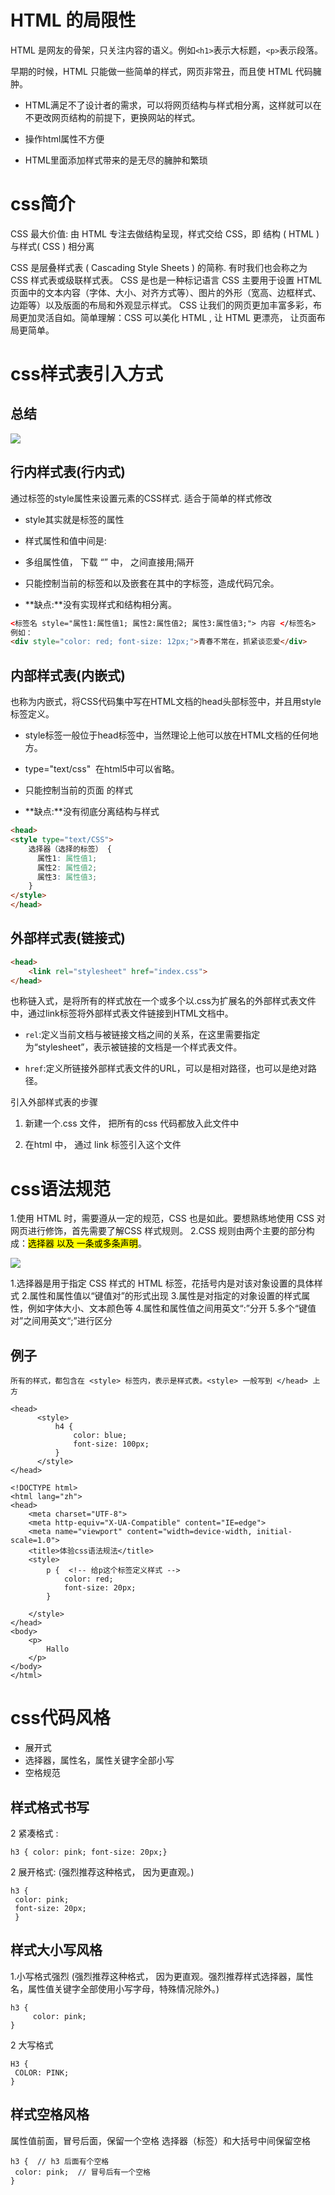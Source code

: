 # HTML 的局限性

HTML 是网友的骨架，只关注内容的语义。例如`<h1>`表示大标题，`<p>`表示段落。

早期的时候，HTML 只能做一些简单的样式，网页非常丑，而且使 HTML 代码臃肿。

- HTML满足不了设计者的需求，可以将网页结构与样式相分离，这样就可以在不更改网页结构的前提下，更换网站的样式。

- 操作html属性不方便

- HTML里面添加样式带来的是无尽的臃肿和繁琐

# css简介

CSS 最大价值: 由 HTML 专注去做结构呈现，样式交给 CSS，即 结构 ( HTML ) 与样式( CSS ) 相分离

 CSS 是层叠样式表 ( Cascading Style Sheets ) 的简称.
 有时我们也会称之为 CSS 样式表或级联样式表。
 CSS 是也是一种标记语言
 CSS 主要用于设置 HTML 页面中的文本内容（字体、大小、对齐方式等）、图片的外形（宽高、边框样式、边距等）以及版面的布局和外观显示样式。
 CSS 让我们的网页更加丰富多彩，布局更加灵活自如。简单理解：CSS 可以美化 HTML , 让 HTML 更漂亮， 让页面布局更简单。

# css样式表引入方式

## 总结

![](.\image\Chapter1_Css简介_002_css引入方式.png)

## 行内样式表(行内式)

通过标签的style属性来设置元素的CSS样式. 适合于简单的样式修改

- style其实就是标签的属性

- 样式属性和值中间是:

- 多组属性值， 下载 “” 中， 之间直接用;隔开

- 只能控制当前的标签和以及嵌套在其中的字标签，造成代码冗余。

- **缺点:**没有实现样式和结构相分离。

```html
<标签名 style="属性1:属性值1; 属性2:属性值2; 属性3:属性值3;"> 内容 </标签名>
例如：
<div style="color: red; font-size: 12px;">青春不常在，抓紧谈恋爱</div>
```

## 内部样式表(内嵌式)

也称为内嵌式，将CSS代码集中写在HTML文档的head头部标签中，并且用style标签定义。

- style标签一般位于head标签中，当然理论上他可以放在HTML文档的任何地方。

- type="text/css"  在html5中可以省略。

- 只能控制当前的页面 的样式 

- **缺点:**没有彻底分离结构与样式

```html
<head>
<style type="text/CSS">
    选择器（选择的标签） { 
      属性1: 属性值1;
      属性2: 属性值2; 
      属性3: 属性值3;
    }
</style>
</head>
```

## 外部样式表(链接式)

```html
<head>
    <link rel="stylesheet" href="index.css">
</head>


```

  也称链入式，是将所有的样式放在一个或多个以.css为扩展名的外部样式表文件中，通过link标签将外部样式表文件链接到HTML文档中。

- `rel`:定义当前文档与被链接文档之间的关系，在这里需要指定为“stylesheet”，表示被链接的文档是一个样式表文件。

- `href`:定义所链接外部样式表文件的URL，可以是相对路径，也可以是绝对路径。

引入外部样式表的步骤

1. 新建一个.css 文件， 把所有的css 代码都放入此文件中

2. 在html 中， 通过 link 标签引入这个文件

# css语法规范

1.使用 HTML 时，需要遵从一定的规范，CSS 也是如此。要想熟练地使用 CSS 对网页进行修饰，首先需要了解CSS 样式规则。
2.CSS 规则由两个主要的部分构成：<mark>选择器 以及 一条或多条声明</mark>。

![](./image/Chapter1_Css简介_001_css属性规则.png)

 1.选择器是用于指定 CSS 样式的 HTML 标签，花括号内是对该对象设置的具体样式
 2.属性和属性值以“键值对”的形式出现
 3.属性是对指定的对象设置的样式属性，例如字体大小、文本颜色等
 4.属性和属性值之间用英文“:”分开
 5.多个“键值对”之间用英文“;”进行区分

## 例子

    所有的样式，都包含在 <style> 标签内，表示是样式表。<style> 一般写到 </head> 上方

```cshtml
<head>
      <style>
          h4 {
              color: blue;
              font-size: 100px;
          }
      </style>
</head>
```

```cshtml
<!DOCTYPE html>
<html lang="zh">
<head>
    <meta charset="UTF-8">
    <meta http-equiv="X-UA-Compatible" content="IE=edge">
    <meta name="viewport" content="width=device-width, initial-scale=1.0">
    <title>体验css语法规法</title>
    <style>
        p {  <!-- 给p这个标签定义样式 -->
            color: red;
            font-size: 20px;
        }

    </style>
</head>
<body>
    <p>
        Hallo
    </p>
</body>
</html>
```

# css代码风格

- 展开式
- 选择器，属性名，属性关键字全部小写
- 空格规范

## 样式格式书写

2 紧凑格式  : 

```
h3 { color: pink; font-size: 20px;}
```

2 展开格式:  (强烈推荐这种格式， 因为更直观。)

```
h3 {
 color: pink;
 font-size: 20px;  
 }
```

## 样式大小写风格

1.小写格式强烈 (强烈推荐这种格式， 因为更直观。强烈推荐样式选择器，属性名，属性值关键字全部使用小写字母，特殊情况除外。)

    h3 {
         color: pink;
    }

 2 大写格式 

```
H3 {
 COLOR: PINK;
}
```

## 样式空格风格

属性值前面，冒号后面，保留一个空格 选择器（标签）和大括号中间保留空格

```
h3 {  // h3 后面有个空格 
 color: pink;  // 冒号后有一个空格 
}
```
